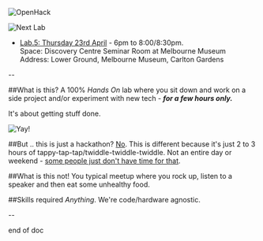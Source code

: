 ![OpenHack](http://i.imgur.com/CUl4rEP.png)

![Next Lab](http://i.imgur.com/C6ebAuP.png)
- [Lab.5: Thursday 23rd April](https://github.com/HackUpOrg/Melbourne.AU/issues/6) - 6pm to 8:00/8:30pm.  
Space: Discovery Centre Seminar Room at Melbourne Museum  
Address: Lower Ground, Melbourne Museum, Carlton Gardens

--

##What is this?
A 100% *Hands On* lab where you sit down and work on a side project and/or experiment with new tech - **_for a few hours only._**

It's about getting stuff done.

![Yay!](https://31.media.tumblr.com/b1200f335015676ba3b1a0e0096cd7c9/tumblr_inline_nb1y1lec6r1solpjm.gif)

##But .. this is just a hackathon?
[No](http://upboat.me/gc/-/no.jpg). This is different because it's just 2 to 3 hours of tappy-tap-tap/twiddle-twiddle-twiddle. Not an entire day or weekend - [some people just don't have time for that](http://i.imgur.com/M7K3Tis.gif).

##What is this not!
You typical meetup where you rock up, listen to a speaker and then eat some unhealthy food.

##Skills required
*Anything*. We're code/hardware agnostic.

--  

end of doc
